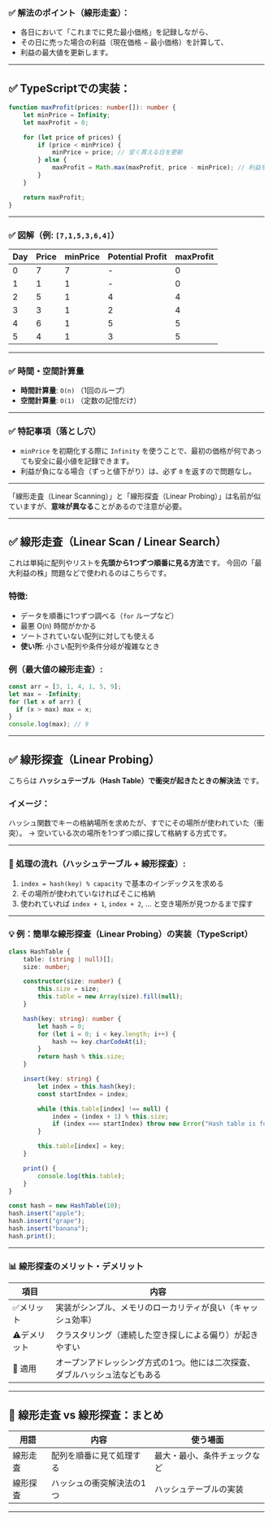 
### ✅ 解法のポイント（線形走査）：

* 各日において「これまでに見た最小価格」を記録しながら、
* その日に売った場合の利益（現在価格 − 最小価格）を計算して、
* 利益の最大値を更新します。

---

## ✅ TypeScriptでの実装：

```ts
function maxProfit(prices: number[]): number {
    let minPrice = Infinity;
    let maxProfit = 0;

    for (let price of prices) {
        if (price < minPrice) {
            minPrice = price; // 安く買える日を更新
        } else {
            maxProfit = Math.max(maxProfit, price - minPrice); // 利益を最大化
        }
    }

    return maxProfit;
}
```

---

### ✅ 図解（例: `[7,1,5,3,6,4]`）

| Day | Price | minPrice | Potential Profit | maxProfit |
| --- | ----- | -------- | ---------------- | --------- |
| 0   | 7     | 7        | -                | 0         |
| 1   | 1     | 1        | -                | 0         |
| 2   | 5     | 1        | 4                | 4         |
| 3   | 3     | 1        | 2                | 4         |
| 4   | 6     | 1        | 5                | 5         |
| 5   | 4     | 1        | 3                | 5         |

---

### ✅ 時間・空間計算量

* **時間計算量**: `O(n)` （1回のループ）
* **空間計算量**: `O(1)` （定数の記憶だけ）

---

### ✅ 特記事項（落とし穴）

* `minPrice` を初期化する際に `Infinity` を使うことで、最初の価格が何であっても安全に最小値を記録できます。
* 利益が負になる場合（ずっと値下がり）は、必ず `0` を返すので問題なし。

---

「線形走査（Linear Scanning）」と「線形探査（Linear Probing）」は名前が似ていますが、**意味が異なる**ことがあるので注意が必要。

---

## ✅ 線形走査（Linear Scan / Linear Search）

これは単純に配列やリストを**先頭から1つずつ順番に見る方法**です。
今回の「最大利益の株」問題などで使われるのはこちらです。

### 特徴:

* データを順番に1つずつ調べる（`for` ループなど）
* 最悪 O(n) 時間がかかる
* ソートされていない配列に対しても使える
* **使い所**: 小さい配列や条件分岐が複雑なとき

### 例（最大値の線形走査）:

```ts
const arr = [3, 1, 4, 1, 5, 9];
let max = -Infinity;
for (let x of arr) {
  if (x > max) max = x;
}
console.log(max); // 9
```

---

## ✅ 線形探査（Linear Probing）

こちらは **ハッシュテーブル（Hash Table）で衝突が起きたときの解決法** です。

### イメージ：

ハッシュ関数でキーの格納場所を求めたが、すでにその場所が使われていた（衝突）。
→ 空いている次の場所を1つずつ順に探して格納する方式です。

---

### 🔧 処理の流れ（ハッシュテーブル + 線形探査）:

1. `index = hash(key) % capacity` で基本のインデックスを求める
2. その場所が使われていなければそこに格納
3. 使われていれば `index + 1`, `index + 2`, ... と空き場所が見つかるまで探す

---

### 💡 例：簡単な線形探査（Linear Probing）の実装（TypeScript）

```ts
class HashTable {
    table: (string | null)[];
    size: number;

    constructor(size: number) {
        this.size = size;
        this.table = new Array(size).fill(null);
    }

    hash(key: string): number {
        let hash = 0;
        for (let i = 0; i < key.length; i++) {
            hash += key.charCodeAt(i);
        }
        return hash % this.size;
    }

    insert(key: string) {
        let index = this.hash(key);
        const startIndex = index;

        while (this.table[index] !== null) {
            index = (index + 1) % this.size;
            if (index === startIndex) throw new Error("Hash table is full");
        }

        this.table[index] = key;
    }

    print() {
        console.log(this.table);
    }
}

const hash = new HashTable(10);
hash.insert("apple");
hash.insert("grape");
hash.insert("banana");
hash.print();
```

---

### 📊 線形探査のメリット・デメリット

| 項目      | 内容                                     |
| ------- | -------------------------------------- |
| ✅メリット   | 実装がシンプル、メモリのローカリティが良い（キャッシュ効率）         |
| ⚠️デメリット | クラスタリング（連続した空き探しによる偏り）が起きやすい           |
| 🧠 適用   | オープンアドレッシング方式の1つ。他には二次探査、ダブルハッシュ法などもある |

---

## 🔁 線形走査 vs 線形探査：まとめ

| 用語   | 内容            | 使う場面           |
| ---- | ------------- | -------------- |
| 線形走査 | 配列を順番に見て処理する  | 最大・最小、条件チェックなど |
| 線形探査 | ハッシュの衝突解決法の1つ | ハッシュテーブルの実装    |

---
